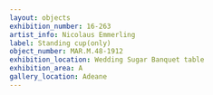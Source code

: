 ```yaml
---
layout: objects
exhibition_number: 16-263
artist_info: Nicolaus Emmerling
label: Standing cup(only)
object_number: MAR.M.48-1912
exhibition_location: Wedding Sugar Banquet table 
exhibition_area: A
gallery_location: Adeane
---
```

